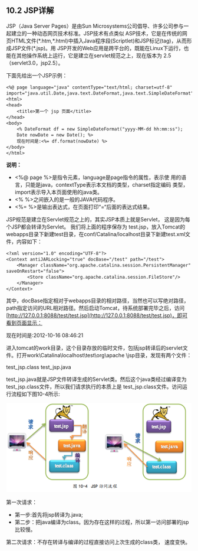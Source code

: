 ## 10.2 JSP详解

JSP（Java Server Pages）是由Sun Microsystems公司倡导、许多公司参与一起建立的一种动态网页技术标准。JSP技术有点类似 ASP技术，它是在传统的网页HTML文件\(\*.htm,\*.html\)中插入Java程序段\(Scriptlet\)和JSP标记\(tag\)，从而形成JSP文件\(\*.jsp\)。用 JSP开发的Web应用是跨平台的，既能在Linux下运行，也能在其他操作系统上运行，它是建立在servlet规范之上，现在版本为 2.5（servlet3.0，jsp2.5）。

下面先给出一个JSP示例：

```
<%@ page language="java" contentType="text/html; charset=utf-8" import="java.util.Date,java.text.DateFormat,java.text.SimpleDateFormat"%>
<html>
<head>
    <title>第一个 jsp 页面</title>
</head>
<body>
    <% DateFormat df = new SimpleDateFormat("yyyy-MM-dd hh:mm:ss");
    Date nowDate = new Date(); %>
    现在时间是:<%= df.format(nowDate) %>
</body>
</html>
```

**说明：**

* &lt;%@ page %&gt;是指令元素，language是page指令的属性，表示使
  用的语言，只能是java，contextType表示本文档的类型，charset指定编码
  类型，import表示导入本页面使用的java类。
* &lt;% %&gt;之间嵌入的是一般的JAVA代码程序。
* &lt;%= %&gt;是输出表达式，在页面打印“=“后面的表达式结果。

JSP规范是建立在Servlet规范之上的，其实JSP本质上就是Servlet， 这是因为每个JSP都会转译为Servlet。 我们将上面的程序保存为 test.jsp，放入Tomcat的webapps目录下新建test目录，在conf/Catalina/localhost目录下新建test.xml文件，内容如下：

```
<?xml version="1.0" encoding="UTF-8"?>
<Context antiJARLocking="true" docBase="/test" path="/test">
    <Manager className="org.apache.catalina.session.PersistentManager" saveOnRestart="false">
        <Store className="org.apache.catalina.session.FileStore"/>
    </Manager>
</Context>
```

其中，docBase指定相对于webapps目录的相对路径，当然也可以写绝对路径，path指定访问的URL相对路径。然后启动Tomcat，待系统部署完毕之后，访问[http://127.0.0.1:8088/test/test.jsp](http://127.0.0.1:8088/test/test.jsp)，即可看到页面显示：

现在时间是:2012-10-16 08:46:21

进入tomcat的work目录，这个目录存放的临时文件，包括jsp转译后的servlet文件。打开work\Catalina\localhost\test\org\apache \jsp目录，发现有两个文件：

test\_jsp.class               test\_jsp.java

test\_jsp.java就是JSP文件转译生成的Servlet类。然后这个java类经过编译变为test\_jsp.class文件，所以我们请求执行的本质上是 test\_jsp.class文件。访问运行流程如下图10-4所示:

![](/assets/10-4.png)

第一次请求：

* 第一步:首先将jsp转译为.java;
* 第二步：把java编译为class。因为存在这样的过程，所以第一访问部署的jsp比较慢。

第二次请求：不存在转译与编译的过程直接访问上次生成的class类， 速度变快。





